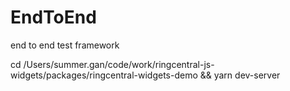 # EndToEnd
end to end test framework

cd /Users/summer.gan/code/work/ringcentral-js-widgets/packages/ringcentral-widgets-demo && yarn dev-server
